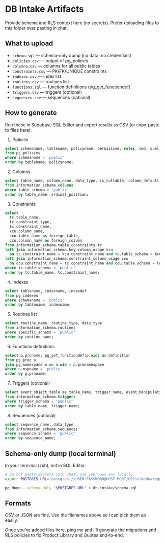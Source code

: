 # DB Intake Artifacts

Provide schema and RLS context here (no secrets). Prefer uploading files to this folder over pasting in chat.

## What to upload

- `schema.sql` — schema-only dump (no data, no credentials)
- `policies.csv` — output of pg_policies
- `columns.csv` — columns for all public tables
- `constraints.csv` — PK/FK/UNIQUE constraints
- `indexes.csv` — index list
- `routines.csv` — routines list
- `functions.sql` — function definitions (pg_get_functiondef)
- `triggers.csv` — triggers (optional)
- `sequences.csv` — sequences (optional)

## How to generate

Run these in Supabase SQL Editor and export results as CSV (or copy-paste to files here):

1) Policies
```sql
select schemaname, tablename, policyname, permissive, roles, cmd, qual, with_check
from pg_policies
where schemaname = 'public'
order by tablename, policyname;
```

2) Columns
```sql
select table_name, column_name, data_type, is_nullable, column_default
from information_schema.columns
where table_schema = 'public'
order by table_name, ordinal_position;
```

3) Constraints
```sql
select
  tc.table_name,
  tc.constraint_type,
  tc.constraint_name,
  kcu.column_name,
  ccu.table_name as foreign_table,
  ccu.column_name as foreign_column
from information_schema.table_constraints tc
left join information_schema.key_column_usage kcu
  on tc.constraint_name = kcu.constraint_name and tc.table_schema = kcu.table_schema
left join information_schema.constraint_column_usage ccu
  on ccu.constraint_name = tc.constraint_name and ccu.table_schema = tc.table_schema
where tc.table_schema = 'public'
order by tc.table_name, tc.constraint_name;
```

4) Indexes
```sql
select tablename, indexname, indexdef
from pg_indexes
where schemaname = 'public'
order by tablename, indexname;
```

5) Routines list
```sql
select routine_name, routine_type, data_type
from information_schema.routines
where specific_schema = 'public'
order by routine_name;
```

6) Functions definitions
```sql
select p.proname, pg_get_functiondef(p.oid) as definition
from pg_proc p
join pg_namespace n on n.oid = p.pronamespace
where n.nspname = 'public'
order by p.proname;
```

7) Triggers (optional)
```sql
select event_object_table as table_name, trigger_name, event_manipulation as event, action_timing
from information_schema.triggers
where trigger_schema = 'public'
order by table_name, trigger_name;
```

8) Sequences (optional)
```sql
select sequence_name, data_type
from information_schema.sequences
where sequence_schema = 'public'
order by sequence_name;
```

## Schema-only dump (local terminal)

In your terminal (zsh), not in SQL Editor:

```bash
# Do not paste secrets into chat; use your own env locally
export POSTGRES_URL='postgres://USER:PASSWORD@HOST:PORT/DB?sslmode=require'

pg_dump --schema-only "$POSTGRES_URL" > db-intake/schema.sql
```

## Formats

CSV or JSON are fine. Use the filenames above so I can pick them up easily.

Once you’ve added files here, ping me and I’ll generate the migrations and RLS policies to fix Product Library and Quotes end-to-end.
